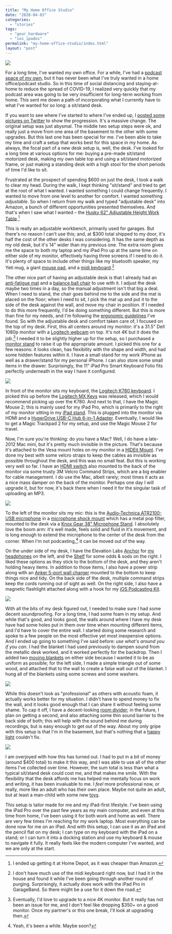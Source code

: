 ```yaml
---
title: "My Home Office Studio"
date: "2020-04-03"
categories: 
  - "stories"
tags: 
  - "gear_hardware"
  - "ios_ipados"
permalink: "my-home-office-studio/index.html"
layout: "post"
---
```


[![](/images/Complete-Setup-1024x768.jpeg)](/images/Complete-Setup.jpeg)

For a long time, I've wanted my own office. For a while, I've had a [podcast space of my own](https://www.nahumck.me/my-podcast-setup/), but it has never been what I've truly wanted in a home office/podcast studio. So in this time of social distancing and staying-at-home to reduce the spread of COVID-19, I realized very quickly that my podcast area was going to be very insufficient for long-term working from home. This sent me down a path of incorporating what I currently have to what I've wanted for so long: a sit/stand desk.

If you want to see where I've started to where I've ended up, I [posted some pictures on Twitter](https://twitter.com/nahumck/status/1244625495062437888?s=21) to show the progression. It's a massive change. The original setup was just abysmal. The middle two setup steps were ok, and really just a move from one area of the basement to the other with some upgrades. But this last one has been special for me. I've been able to take my time and craft a setup that works best for this space in my home. As always, the focal part of a new desk setup is, well, the desk. I've looked for a long time at various options for me: buying a pre-made sit/stand motorized desk, making my own table top and using a sit/stand motorized frame, or just making a standing desk with a high stool for the short periods of time I'd like to sit.

Frustrated at the prospect of spending $600 on just the desk, I took a walk to clear my head. During the walk, I kept thinking "sit/stand" and tried to get at the root of what I wanted. I wanted something I could change frequently. I wanted to move from one level to another for comfort. I wanted something _adjustable_. So when I return from my walk and typed "adjustable desk" into Amazon, a bunch of different opportunities presented themselves. And that's when I saw what I wanted – the [Husky 62" Adjustable Height Work Table](https://www.homedepot.com/p/Husky-62-in-Adjustable-Height-Work-Table-HOLT62XDB12/301810799).[^1]

This is really an adjustable workbench, primarily used for garages. But there's no reason I can't use this; and, at $300 total shipped to my door, it's half the cost of the other desks I was considering. It has the same depth as my old desk, but it's 14" wider than my previous one. The extra room gives me the space to both my laptop and my iPad Pro up at the same time on either side of my monitor, effectively having three screens if I need to do it. It's plenty of space to include other things like my bluetooth speaker, my Yeti mug, a giant [mouse pad](https://smile.amazon.com/Cmhoo-Professional-Large-Computer-35-4x15-7x0-1IN/dp/B01F0XHA5E), and a [midi keyboard](https://amzn.to/33YzRbj).[^2]

The other nice part of having an adjustable desk is that I already had an [anti-fatigue mat](https://amzn.to/2UR3qaI) and a [balance ball chair](https://amzn.to/39uHBD2) to use with it. I adjust the desk maybe two times in a day, so the manual adjustment isn't that big a deal. When I need to stand, the chair goes behind me to the side and the mat is placed on the floor; when I need to sit, I pick the mat up and put it to the side of the desk against the wall, and move my chair in position. If I needed to do this more frequently, I'd be doing something different. But this is more than fine for my needs, and I'm following the [ergonomic guidelines](https://www.startstanding.org/proper-workplace-ergonomics/) I've found. So with the adjustable desk and comfort taken care of, I focused on the top of my desk. First, this all centers around my monitor: it's a 31.5" Dell 1080p monitor with a [Logitech webcam](https://smile.amazon.com/Logitech-Laptop-Webcam-Design-360-Degree/dp/B004YW7WCY) on top. It's not 4K but it does the job.[^3] I needed it to be slightly higher up for the setup, so I purchased a [monitor stand](https://amzn.to/3dl6V1z) to raise it up the appropriate amount. I picked this one for a few reasons: it looks clean, has flexibility with the shape and width, and had some hidden features within it. I have a small stand for my work iPhone as well as a drawer/stand for my personal iPhone. I can also store some small items in the drawer. Surprisingly, the 11" iPad Pro Smart Keyboard Folio fits perfectly underneath in the way I have it configured.

[![](/images/Top-of-Desk-450x338.jpeg)](/images/Top-of-Desk.jpeg)

In front of the monitor sits my keyboard, the [Logitech K780 keyboard](https://amzn.to/2V2DkBX). I picked this up before the [Logitech MX Keys](https://amzn.to/2X4P8WJ) was released, which I would recommend picking up over the K780. And next to that, I have the Magic Mouse 2; this is mainly used for my iPad Pro, which is primarily to the right of my monitor sitting in my [iPad stand](https://amzn.to/2wMcENq). This is plugged into the monitor via HDMI and a [HyperDrive USB-C Hub 6-in-1 Adapter](https://amzn.to/2G1f388). Eventually, I would like to get a Magic Trackpad 2 for my setup, and use the Magic Mouse 2 for travel.

Now, I'm sure you're thinking: do you have a Mac? Well, I do have a late-2012 Mac mini, but it's pretty much invisible in the picture. That's because it's attached to the Vesa mount holes on my monitor in a [HIDEit Mount](https://amzn.to/2R8q5hX). I've done my best with some velcro straps to keep the cables as invisible as possible throughout the desk, and this was no small feat. But this is working very well so far. I have an [HDMI switch](https://amzn.to/39Ia08S) also mounted to the back of the monitor via some trusty 3M Velcro Command Strips, which are a big enabler for cable management. I do use the Mac, albeit rarely; most times it acts as a nice mass damper on the back of the monitor. Perhaps one day I will upgrade it, but for now, it's back there when I need it for the singular task of uploading an MP3.

[![](/images/Back-of-Monitor-450x338.jpeg)](/images/Back-of-Monitor.jpeg)

To the left of the monitor sits my mic: this is the [Audio-Technica ATR2100-USB microphone](https://amzn.to/2ylTz5l) in a [microphone shock mount](https://amzn.to/2UTk9dM) which has a metal pop filter, mounted to the desk via a [Knox Gear 38" Microphone Stand](https://amzn.to/2QKLT2O). I absolutely love the boom arm: it's well made, feels solid and fluid in it's movement, and is long enough to extend the microphone to the center of the desk from the corner. When I'm not podcasting,[^4] it can be moved out of the way.

On the under side of my desk, I have the Elevation Labs [Anchor](https://amzn.to/3aHdPMV) for [my headphones](https://amzn.to/2JyAAXl) on the left, and the [Shelf](https://amzn.to/2xO7CAs) for some odds & sods on the right. I liked these options as they stick to the bottom of the desk, and they aren't holding heavy items. In addition to those items, I also have a power strip along with an [Anker 5-port wall charger](https://amzn.to/2UDOzl1) mounted to the bottom to keep things nice and tidy. On the back side of the desk, multiple command strips keep the cords running out of sight as well. On the right side, I also have a magnetic flashlight attached along with a hook for my [iOS Podcasting Kit](https://www.nahumck.me/the-ios-only-podcasting-kit/).

[![](/images/Under-the-Desk-1024x383.jpeg)](/images/Under-the-Desk.jpeg)

With all the bits of my desk figured out, I needed to make sure I had some decent soundproofing. For a long time, I had some foam in my setup. And while that's good, and looks good, the walls around where I have my desk have had some holes put in them over time when mounting different items, and I'd have to cover the entire wall. I started doing some research and spoke to a few people on the most effective yet most inexpensive options. And I ended up going to something I've said before: _use what's around you if you can_. I had the blanket I had used previously to dampen sound from the metallic desk worked, and it worked perfectly for the backdrop. Then I added two [moving blankets](https://amzn.to/2WUp6Fv) on either side because I wanted it to be as uniform as possible; for the left side, I made a simple triangle out of some wood, and attached that to the wall to create a false wall out of the blanket. I hung all of the blankets using some screws and some washers.

[![](/images/Blanket-Walls-1024x425.jpeg)](/images/Blanket-Walls.jpeg)

While this doesn't look as "professional" as others with acoustic foam, it actually works better for my situation. I didn't have to spend money to fix the wall, and it looks good enough that I can share it without feeling some shame. To cap it off, I have a decent-looking [room divider](https://amzn.to/2wfVBTW); in the future, I plan on getting a second, and also attaching some thin sound barrier to the back side of both; this will help with the sound behind me during recordings, but is easy enough to get out of the way. About my only gripe with this setup is that I'm in the basement, but that's nothing that a [happy light](https://amzn.to/3aFPF5z) couldn't fix.

[![](/images/My-New-Desk-Setup-1024x768.jpeg)](/images/My-New-Desk-Setup.jpeg)

I am overjoyed with how this has turned out. I had to put in a bit of money (around $400 total) to make it this way, and I was able to use all of the other items I've collected over time. However, the sum total is less than what a typical sit/stand desk could cost me, and that makes me smile. With the flexibility that the desk affords me has helped me mentally focus on work and writing, it has been invaluable to me. I _feel_ more professional now, or really, more like an adult who has their own place. Maybe not quite an adult, but at least a man-child with some new [toys](https://amzn.to/33VERh3).

This setup is tailor made for me and my iPad-first lifestyle. I've been using the iPad Pro over the past few years as my main computer, and even at this time from home, I've been using it for both work and home as well. There are very few times I'm reaching for my work laptop. Most everything can be done now for me on an iPad. And with this setup, I can use it as an iPad and the pencil flat on my desk; I can type on my keyboard with the iPad on a stand; or I can turn it into a docking station and use my keyboard & mouse to navigate it fully. It really feels like the modern computer I've wanted, and we are only at the start.

[^1]: I ended up getting it at Home Depot, as it was cheaper than Amazon.

[^2]: I don't have much use of the midi keyboard right now, but I had it in the house and found it while I've been going through another round of purging. Surprisingly, it actually does work with the iPad Pro in GarageBand. So there might be a use for it down the road.

[^3]: Eventually, I'd love to upgrade to a nice 4K monitor. But it really has not been an issue for me, and I don't feel like dropping $350+ on a good monitor. Once my partner's or this one break, I'll look at upgrading then.

[^4]: Yeah, it's been a while. Maybe soon?
